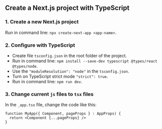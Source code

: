 ## Create a Next.js project with TypeScript

### 1. Create a new Next.js project

Run in command line: ```npx create-next-app <app-name>```.

### 2. Configure with TypeScript
- Create file `tsconfig.json` in the root folder of the project.
- Run in command line: ```npm install --save-dev typescript @types/react @types/node```.
- Use the `"moduleResolution": "node"` in the `tsconfig.json`.
- Turn on TypeScript strict mode `"strict": true`.
- Run in command line: ```npm run dev```.

### 3. Change current `js` files to `tsx` files
In the `_app.tsx` file, change the code like this:
```
function MyApp({ Component, pageProps } : AppProps) {
  return <Component {...pageProps} />
}
```
